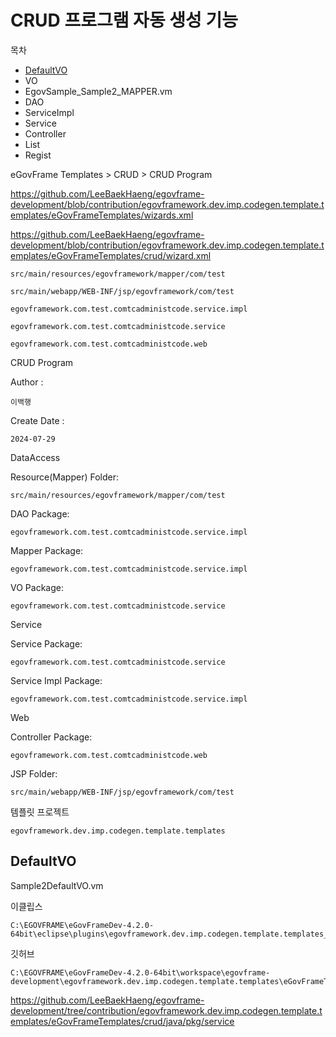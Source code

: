 # CRUD 프로그램 자동 생성 기능

목차
- [DefaultVO](#defaultvo)
- VO
- EgovSample_Sample2_MAPPER.vm
- DAO
- ServiceImpl
- Service
- Controller
- List
- Regist

eGovFrame Templates > CRUD > CRUD Program

https://github.com/LeeBaekHaeng/egovframe-development/blob/contribution/egovframework.dev.imp.codegen.template.templates/eGovFrameTemplates/wizards.xml

https://github.com/LeeBaekHaeng/egovframe-development/blob/contribution/egovframework.dev.imp.codegen.template.templates/eGovFrameTemplates/crud/wizard.xml


```
src/main/resources/egovframework/mapper/com/test
```

```
src/main/webapp/WEB-INF/jsp/egovframework/com/test
```

```
egovframework.com.test.comtcadministcode.service.impl
```

```
egovframework.com.test.comtcadministcode.service
```

```
egovframework.com.test.comtcadministcode.web
```

CRUD Program

Author :
```
이백행
```

Create Date :
```
2024-07-29
```

DataAccess

Resource(Mapper) Folder:
```
src/main/resources/egovframework/mapper/com/test
```

DAO Package:
```
egovframework.com.test.comtcadministcode.service.impl
```

Mapper Package:
```
egovframework.com.test.comtcadministcode.service.impl
```

VO Package:
```
egovframework.com.test.comtcadministcode.service
```

Service

Service Package:
```
egovframework.com.test.comtcadministcode.service
```

Service Impl Package:
```
egovframework.com.test.comtcadministcode.service.impl
```

Web

Controller Package:
```
egovframework.com.test.comtcadministcode.web
```

JSP Folder:
```
src/main/webapp/WEB-INF/jsp/egovframework/com/test
```

템플릿 프로젝트
```
egovframework.dev.imp.codegen.template.templates
```

## DefaultVO

Sample2DefaultVO.vm

이클립스
```
C:\EGOVFRAME\eGovFrameDev-4.2.0-64bit\eclipse\plugins\egovframework.dev.imp.codegen.template.templates_4.2.0.202402021010\eGovFrameTemplates\crud\java\pkg\service
```

깃허브
```
C:\EGOVFRAME\eGovFrameDev-4.2.0-64bit\workspace\egovframe-development\egovframework.dev.imp.codegen.template.templates\eGovFrameTemplates\crud\java\pkg\service
```

https://github.com/LeeBaekHaeng/egovframe-development/tree/contribution/egovframework.dev.imp.codegen.template.templates/eGovFrameTemplates/crud/java/pkg/service
